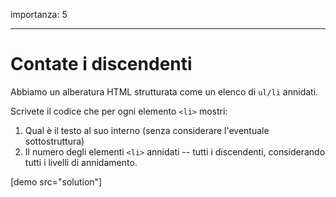 importanza: 5

---

# Contate i discendenti

Abbiamo un alberatura HTML strutturata come un elenco di `ul/li` annidati.

Scrivete il codice che per ogni elemento `<li>` mostri:

1. Qual è il testo al suo interno (senza considerare l'eventuale sottostruttura)
2. Il numero degli elementi `<li>` annidati -- tutti i discendenti, considerando tutti i livelli di annidamento.

[demo src="solution"]
